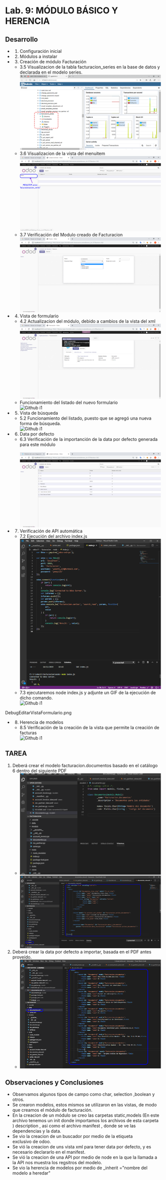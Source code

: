 ﻿# Lab. 9: MÓDULO BÁSICO Y HERENCIA

## Desarrollo

- 1.  Configuración inicial<br>
- 2.  Módulos a instalar<br>
- 3.  Creación de módulo Facturación<br>
    - 3.5 Visualizacion de la tabla facturacion_series en la base de datos y declarada en el modelo series.<br>
    ![Github i1](images/3.5TablaFacturacionSeries.png)<br>
    - 3.6 Visualizacion de la vista del menuitem<br>
    ![Github i1](images/3.6MenuItemSeries.png)<br>
    - 3.7 Verificación del Modulo creado de Facturacion<br> 
    ![Github i1](images/3.7FuncionamientoDelModuloCreado.png)<br>

- 4.  Vista de formulario <br>
    - 4.2 Actualizacion del módulo, debido a cambios de la vista del xml<br>
    ![Github i1](images/4.2ActualizarModulo.png)<br>
    - Funcionamiento del listado del nuevo formulario<br>
    ![Github i1](images/4.2FuncionamientoDespuesDeActualizar.gif)<br>

- 5.  Vista de búsqueda<br>
    - 5.2 Funcionamiento del listado, puesto que se agregó una nueva forma de búsqueda.<br>
    ![Github i1](images/5.2Busqueda.gif)<br>

- 6. Data por defecto<br>
    - 6.3 Verificación de la importanción de la data por defecto generada para este módulo <br>  
    ![Github i1](images/6.3ImportacionDeData.png)<br>

- 7. Verificación de API automática
    - 7.2 Ejecución del archivo index.js<br>
    ![Github i1](images/7.2Index.png)<br>
    - 7.3 ejecutaremos node index.js y adjunte un GIF de la ejecución de dicho comando.<br>
    ![Github i1](images/Api.gif)<br>


DebugEditarVistaFormulario.png

- 8. Herencia de modelos 
    - 8.5 Verificación de la creación de la vista que permite la creación de facturas<br>
    ![Github i1](images/8.5AsociacionconSeriesCreadas.gif)<br>

## TAREA

1. Deberá crear el modelo facturacion.documentos basado en el catálogo 6 dentro del siguiente PDF<br>
    - ![Github i1](images/modelDocumentos.png)<br>
     ![Github i1](images/vistaDocumentos.png)<br>
2. Deberá crear la data por defecto a importar, basada en el PDF antes proveído.<br>
     - ![Github i1](images/data.png)<br>

## Observaciones y Conclusiones

- Observamos algunos tipos de campo como char, selection ,boolean y otros.
-  Se crearon modelos, estos mismos se utilizaron en las vistas, de modo que creamos el módulo de facturación.
- En la creacion de un módulo se creo las carpetas static,models (En este archivo tenemos un init donde importamos los archivos de esta carpeta ) description , asi como el archivo manifest , donde se ve las dependencias y la data.
- Se vio la creacion de un buscador por medio de la etiqueta <search> exclusivo de odoo.
- Se vió la creacion de uns vista xml para  tener data por defecto, y es necesario declararlo en el manifest.
- Se vió la creacion de una API por medio de node en la que la llamada a la API nos muestra los regsitros del modelo.
- Se vio la herencia de modelos por medio de _inherit ="nombre del modelo a heredar"
